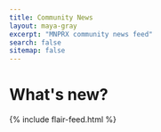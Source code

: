 ```yaml
---
title: Community News
layout: maya-gray
excerpt: "MNPRX community news feed"
search: false
sitemap: false
---
```

<div class="simple-feed">
  <h1> What's new? </h1>
  {% include flair-feed.html %}
</div>

<!-- Google Analytics -->
<script>
(function(i,s,o,g,r,a,m){i['GoogleAnalyticsObject']=r;i[r]=i[r]||function(){
(i[r].q=i[r].q||[]).push(arguments)},i[r].l=1*new Date();a=s.createElement(o),
m=s.getElementsByTagName(o)[0];a.async=1;a.src=g;m.parentNode.insertBefore(a,m)
})(window,document,'script','https://www.google-analytics.com/analytics.js','ga');

// GDPR compliant google analytics
ga('create', '{{ site.google_analytics_flair_indie_studio }}', {
  'storage': 'none',
  'anonymizeIp': true,
  'storeGac': false
});
ga('send', 'pageview');
</script>
